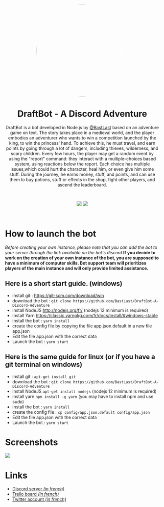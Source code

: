 <center>
<img src="https://cdn.discordapp.com/attachments/456120666874183680/575235193384861716/couronne.png" style="border-radius: 50%; width: 300px">

# **DraftBot - A Discord Adventure**

DraftBot is a bot developed in Node.js by [@BastLast](https://github.com/BastLast) based on an adventure game on text.
The story takes place in a medieval world, and the player embodies an adventurer who wants to win a competition launched by the king, to win the princess' hand. To achieve this, he must travel, and earn points by going through a lot of dangers, including thieves, wilderness, and scary children. Every few hours, the player may get a random event by using the "report" command: they interact with a multiple-choices based system, using reactions below the report. Each choice has multiple issues,which could hurt the character, heal him, or even give him some stuff. During the journey, he earns money, stuff, and points, and can use them to buy potions, stuff or effects in the shop, fight other players, and ascend the leaderboard.

<br>

[![](https://img.shields.io/discord/429765017332613120.svg)](https://discord.gg/5JqrMtZ)
[![](https://img.shields.io/github/stars/BastLast/DraftBot-A-Discord-Adventure.svg?label=Stars&style=social)](https://github.com/BastLast/DraftBot-A-Discord-Adventure)

</center>

<br>

# How to launch the bot

_Before creating your own instance, please note that you can add the bot to your server through the link available on the bot's discord_
**If you decide to work on the creation of your own instance of the bot, you are supposed to have a minimum of computer skills. Bot support team will prioritizes players of the main instance and will only provide limited assistance.**

## Here is a short start guide. (windows)

-   install git : https://git-scm.com/download/win
-   download the bot : `git clone https://github.com/BastLast/DraftBot-A-Discord-Adventure`
-   install NodeJS http://nodejs.org/fr/ (nodejs 12 minimum is required)
-   install Yarn https://classic.yarnpkg.com/fr/docs/install/#windows-stable
-   install the bot : `yarn install`
-   create the config file by copying the file app.json.default in a new file app.json
-   Edit the file app.json with the correct data
-   Launch the bot : `yarn start`

## Here is the same guide for linux (or if you have a git terminal on windows)

-   install git : `apt-get install git`
-   download the bot : `git clone https://github.com/BastLast/DraftBot-A-Discord-Adventure`
-   install NodeJS `apt-get install nodejs` (nodejs 12 minimum is required)
-   install yarn `npm install -g yarn` (you may have to install npm and use sudo)
-   install the bot : `yarn install`
-   create the config file : `cp config/app.json.default config/app.json`
-   Edit the file app.json with the correct data
-   Launch the bot : `yarn start`

# Screenshots

![](https://cdn.discordapp.com/attachments/456120666874183680/575235223776788480/tuto.PNG)

# Links

-   [Discord server _(in french)_](https://discord.gg/5JqrMtZ)
-   [Trello board _(in french)_](https://trello.com/b/ybaKdWsr/suggestions)
-   [Twitter account _(in french)_](https://twitter.com/DraftBot_?s=09)
